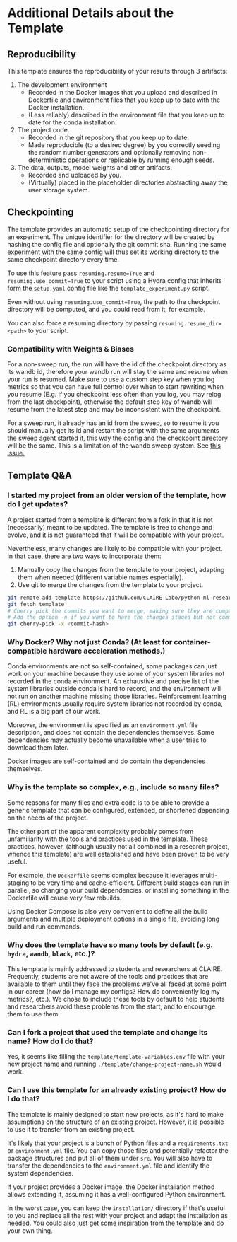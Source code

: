 # Additional Details about the Template

## Reproducibility

This template ensures the reproducibility of your results through 3 artifacts:

1. The development environment
    - Recorded in the Docker images that you upload and described in Dockerfile and environment files
      that you keep up to date with the Docker installation.
    - (Less reliably) described in the environment file that you keep up to date for the conda installation.
2. The project code.
    - Recorded in the git repository that you keep up to date.
    - Made reproducible (to a desired degree) by you correctly seeding the random number generators and
      optionally removing non-deterministic operations or replicable by running enough seeds.
3. The data, outputs, model weights and other artifacts.
    - Recorded and uploaded by you.
    - (Virtually) placed in the placeholder directories abstracting away the user storage system.

## Checkpointing

The template provides an automatic setup of the checkpointing directory for an experiment.
The unique identifier for the directory will be created by hashing the config file and optionally the git commit sha.
Running the same experiment with the same config will thus set its working directory to the same checkpoint directory
every time.

To use this feature pass `resuming.resume=True` and `resuming.use_commit=True` to your script using a Hydra config
that inherits form the `setup.yaml` config file like the `template_experiment.py` script.

Even without using `resuming.use_commit=True`, the path to the checkpoint directory will be computed, and you could
read from it, for example.

You can also force a resuming directory by passing `resuming.resume_dir=<path>` to your script.

### Compatibility with Weights & Biases

For a non-sweep run, the run will have the id of the checkpoint directory as its wandb id, therefore your wandb run
will stay the same and resume when your run is resumed.
Make sure to use a custom step key when you log metrics so that you can have full control over when to start rewriting
when you resume (E.g. if you checkpoint less often than you log, you may relog from the last checkpoint), otherwise
the default step key of wandb will resume from the latest step and may be inconsistent with the checkpoint.

For a sweep run, it already has an id from the sweep, so to resume it you should manually get its id and restart
the script with the same arguments the sweep agent started it, this way the config and the
checkpoint directory will be the same.
This is a limitation of the wandb sweep system.
See [this issue.](https://github.com/wandb/wandb/issues/9143)

## Template Q&A

### I started my project from an older version of the template, how do I get updates?

A project started from a template is different from a fork in that it is not (necessarily) meant to be updated.
The template is free to change and evolve, and it is not guaranteed that it will be compatible with your project.

Nevertheless, many changes are likely to be compatible with your project.
In that case, there are two ways to incorporate them:

1. Manually copy the changes from the template to your project, adapting them when needed (different variable names especially).
2. Use git to merge the changes from the template to your project.
```bash
git remote add template https://github.com/CLAIRE-Labo/python-ml-research-template.git
git fetch template
# Cherry pick the commits you want to merge, making sure they are compatible.
# Add the option -n if you want to have the changes staged but not committed so you can edit them.
git cherry-pick -x <commit-hash>
```

### Why Docker? Why not just Conda? (At least for container-compatible hardware acceleration methods.)

Conda environments are not so self-contained, some packages can just work on your machine because
they use some of your system libraries not recorded in the conda environment.
An exhaustive and precise list of the system libraries outside conda is hard to record,
and the environment will not run on another machine missing those libraries.
Reinforcement learning (RL) environments usually require system libraries
not recorded by conda, and RL is a big part of our work.

Moreover, the environment is specified as an `environment.yml` file description,
and does not contain the dependencies themselves.
Some dependencies may actually become unavailable when a user tries to download them later.

Docker images are self-contained and do contain the dependencies themselves.

### Why is the template so complex, e.g., include so many files?

Some reasons for many files and extra code is to be able to provide a generic template
that can be configured, extended, or shortened depending on the needs of the project.

The other part of the apparent complexity probably comes from unfamiliarity with the tools and practices
used in the template.
These practices, however, (although usually not all combined in a research project, whence this template)
are well established and have been proven to be very useful.

For example, the `Dockerfile` seems complex because it leverages multi-staging to be very
time and cache-efficient.
Different build stages can run in parallel, so changing your build dependencies,
or installing something in the Dockerfile will cause very few rebuilds.

Using Docker Compose is also very convenient to define all the build arguments and multiple deployment options
in a single file, avoiding long build and run commands.

### Why does the template have so many tools by default (e.g. `hydra`, `wandb`, `black`, etc.)?

This template is mainly addressed to students and researchers at CLAIRE.
Frequently, students are not aware of the tools and practices that are available to them until they face the problems
we've all faced at some point in our career
(how do I manage my configs? How do conveniently log my metrics?, etc.).
We chose to include these tools by default to help students and researchers avoid these problems from the start,
and to encourage them to use them.

### Can I fork a project that used the template and change its name? How do I do that?

Yes, it seems like filling the `template/template-variables.env` file with your new project name and
running `./template/change-project-name.sh` would work.

### Can I use this template for an already existing project? How do I do that?

The template is mainly designed to start new projects, as it's hard to make assumptions on
the structure of an existing project.
However, it is possible to use it to transfer from an existing project.

It's likely that your project is a bunch of Python files and a `requirements.txt` or `environment.yml` file.
You can copy those files and potentially refactor the package structures and put all of them under `src`.
You will also have to transfer the dependencies to the `environment.yml` file and identify the system dependencies.

If your project provides a Docker image, the Docker installation method allows extending it, assuming
it has a well-configured Python environment.

In the worst case, you can keep the `installation/` directory if that's useful to you and replace all the rest with
your project and adapt the installation as needed.
You could also just get some inspiration from the template and do your own thing.
